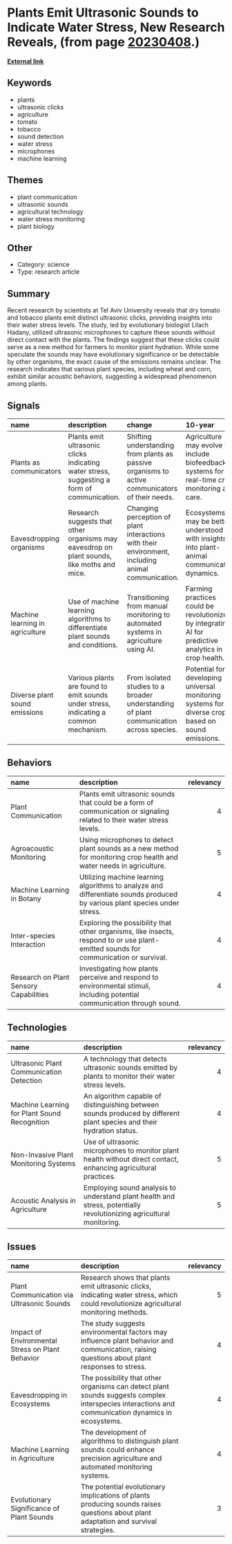 # __Plants Emit Ultrasonic Sounds to Indicate Water Stress, New Research Reveals__, (from page [20230408](https://kghosh.substack.com/p/20230408).)

__[External link](https://www.sciencenews.org/article/plant-stress-ultrasonic-click-noise-sound)__



## Keywords

* plants
* ultrasonic clicks
* agriculture
* tomato
* tobacco
* sound detection
* water stress
* microphones
* machine learning

## Themes

* plant communication
* ultrasonic sounds
* agricultural technology
* water stress monitoring
* plant biology

## Other

* Category: science
* Type: research article

## Summary

Recent research by scientists at Tel Aviv University reveals that dry tomato and tobacco plants emit distinct ultrasonic clicks, providing insights into their water stress levels. The study, led by evolutionary biologist Lilach Hadany, utilized ultrasonic microphones to capture these sounds without direct contact with the plants. The findings suggest that these clicks could serve as a new method for farmers to monitor plant hydration. While some speculate the sounds may have evolutionary significance or be detectable by other organisms, the exact cause of the emissions remains unclear. The research indicates that various plant species, including wheat and corn, exhibit similar acoustic behaviors, suggesting a widespread phenomenon among plants.

## Signals

| name                            | description                                                                                | change                                                                                            | 10-year                                                                                              | driving-force                                                                                    |   relevancy |
|:--------------------------------|:-------------------------------------------------------------------------------------------|:--------------------------------------------------------------------------------------------------|:-----------------------------------------------------------------------------------------------------|:-------------------------------------------------------------------------------------------------|------------:|
| Plants as communicators         | Plants emit ultrasonic clicks indicating water stress, suggesting a form of communication. | Shifting understanding from plants as passive organisms to active communicators of their needs.   | Agriculture may evolve to include biofeedback systems for real-time crop monitoring and care.        | Advancements in technology enabling better detection and analysis of plant sounds and behaviors. |           4 |
| Eavesdropping organisms         | Research suggests that other organisms may eavesdrop on plant sounds, like moths and mice. | Changing perception of plant interactions with their environment, including animal communication. | Ecosystems may be better understood with insights into plant-animal communication dynamics.          | Growing interest in understanding interspecies communication and ecological relationships.       |           3 |
| Machine learning in agriculture | Use of machine learning algorithms to differentiate plant sounds and conditions.           | Transitioning from manual monitoring to automated systems in agriculture using AI.                | Farming practices could be revolutionized by integrating AI for predictive analytics in crop health. | Rapid advancements in AI and machine learning technologies in agricultural applications.         |           5 |
| Diverse plant sound emissions   | Various plants are found to emit sounds under stress, indicating a common mechanism.       | From isolated studies to a broader understanding of plant communication across species.           | Potential for developing universal monitoring systems for diverse crops based on sound emissions.    | Increased research interest in plant biology and communication mechanisms.                       |           4 |

## Behaviors

| name                                   | description                                                                                                                         |   relevancy |
|:---------------------------------------|:------------------------------------------------------------------------------------------------------------------------------------|------------:|
| Plant Communication                    | Plants emit ultrasonic sounds that could be a form of communication or signaling related to their water stress levels.              |           4 |
| Agroacoustic Monitoring                | Using microphones to detect plant sounds as a new method for monitoring crop health and water needs in agriculture.                 |           5 |
| Machine Learning in Botany             | Utilizing machine learning algorithms to analyze and differentiate sounds produced by various plant species under stress.           |           4 |
| Inter-species Interaction              | Exploring the possibility that other organisms, like insects, respond to or use plant-emitted sounds for communication or survival. |           4 |
| Research on Plant Sensory Capabilities | Investigating how plants perceive and respond to environmental stimuli, including potential communication through sound.            |           4 |

## Technologies

| name                                         | description                                                                                                           |   relevancy |
|:---------------------------------------------|:----------------------------------------------------------------------------------------------------------------------|------------:|
| Ultrasonic Plant Communication Detection     | A technology that detects ultrasonic sounds emitted by plants to monitor their water stress levels.                   |           4 |
| Machine Learning for Plant Sound Recognition | An algorithm capable of distinguishing between sounds produced by different plant species and their hydration status. |           4 |
| Non-Invasive Plant Monitoring Systems        | Use of ultrasonic microphones to monitor plant health without direct contact, enhancing agricultural practices.       |           5 |
| Acoustic Analysis in Agriculture             | Employing sound analysis to understand plant health and stress, potentially revolutionizing agricultural monitoring.  |           5 |

## Issues

| name                                             | description                                                                                                                                       |   relevancy |
|:-------------------------------------------------|:--------------------------------------------------------------------------------------------------------------------------------------------------|------------:|
| Plant Communication via Ultrasonic Sounds        | Research shows that plants emit ultrasonic clicks, indicating water stress, which could revolutionize agricultural monitoring methods.            |           5 |
| Impact of Environmental Stress on Plant Behavior | The study suggests environmental factors may influence plant behavior and communication, raising questions about plant responses to stress.       |           4 |
| Eavesdropping in Ecosystems                      | The possibility that other organisms can detect plant sounds suggests complex interspecies interactions and communication dynamics in ecosystems. |           4 |
| Machine Learning in Agriculture                  | The development of algorithms to distinguish plant sounds could enhance precision agriculture and automated monitoring systems.                   |           4 |
| Evolutionary Significance of Plant Sounds        | The potential evolutionary implications of plants producing sounds raises questions about plant adaptation and survival strategies.               |           3 |